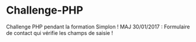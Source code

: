 # Challenge-PHP
Challenge PHP pendant la formation Simplon !
MAJ 30/01/2017 : Formulaire de contact qui vérifie les champs de saisie !
